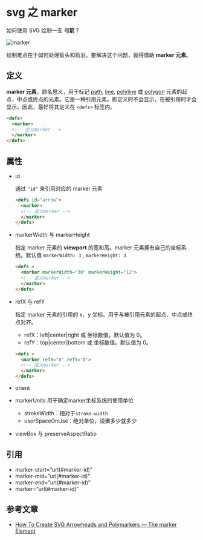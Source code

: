 # svg 之 marker

如何使用 SVG 绘制一支 **弓箭** ?

![marker](./imgs/arrow.svg)

 绘制难点在于如何处理箭头和箭羽。要解决这个问题，就得借助 **marker 元素**。

## 定义

**marker 元素**，顾名思义，用于标记 [path](https://developer.mozilla.org/en-US/docs/Web/SVG/Element/path), [line](https://developer.mozilla.org/en-US/docs/Web/SVG/Element/line), [polyline](https://developer.mozilla.org/en-US/docs/Web/SVG/Element/polyline) 或 [polygon](https://developer.mozilla.org/en-US/docs/Web/SVG/Element/polygon) 元素的起点，中点或终点的元素。它是一种引用元素。即定义时不会显示，在被引用时才会显示。因此，最好将其定义在 `<defs>` 标签内。

```html
<defs>
  <marker>
  <!-- 定义marker -->
  </marker>
</defs>
```

## 属性

- id

  通过 `"id"` 来引用对应的 marker 元素

  ```html
  <defs id="arrow">
    <marker>
    <!-- 定义marker -->
    </marker>
  </defs>
  ```
- markerWidth 与 markerHeight

  指定 marker 元素的 **viewport** 的宽和高。marker 元素拥有自己的坐标系统。默认值 `markerWidth: 3` , `markerHeight: 3`

  ```html
  <defs >
    <marker markerWidth="30" markerHeight="12">
    <!-- 定义marker -->
    </marker>
  </defs>
  ```

- refX 与 refY

  指定 marker 元素的引用的 x、y 坐标。用于与被引用元素的起点、中点或终点对齐。
  - refX：left|center|right 或 坐标数值。默认值为 0。
  - refY：top|center|bottom 或 坐标数值。默认值为 0。
  

  ```html
  <defs >
    <marker refX="8" refY="0">
    <!-- 定义marker -->
    </marker>
  </defs>
  ```

- orient

- markerUnits
  用于确定marker坐标系统的使用单位
  - strokeWidth：相对于`stroke-width`
  - userSpaceOnUse：绝对单位，设置多少就多少
  
- viewBox 与 preserveAspectRatio

## 引用

- marker-start=”url(#marker-id)”
- marker-mid=”url(#marker-id)”
- marker-end=”url(#marker-id)”
- marker=”url(#marker-id)”

## 参考文章

- [How To Create SVG Arrowheads and Polymarkers — The marker Element](https://vanseodesign.com/web-design/svg-markers/)
